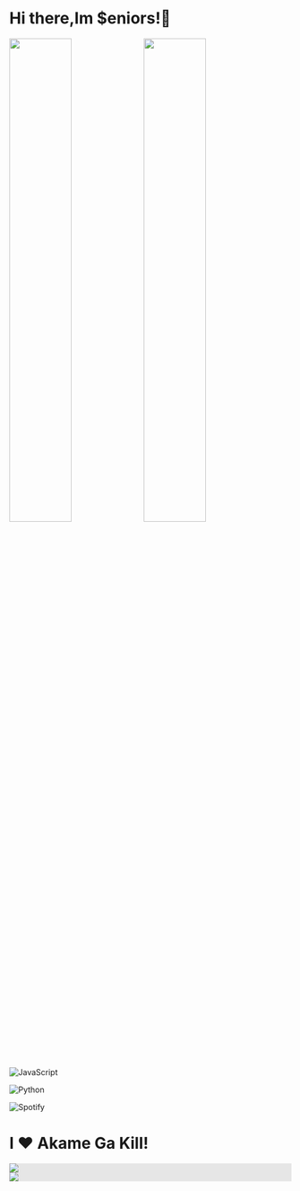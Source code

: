 # Hi there,Im $eniors!👋

<img align= "left" width= "47%" src= "https://github-readme-stats.vercel.app/api?username=senniorss&show_icons=true&theme=tokyonight">

<img align= "left" width= "47%" src= "https://github-readme-stats.vercel.app/api/top-langs/?username=anuraghazra&hide_progress=true">


![JavaScript](https://img.shields.io/badge/javascript-%23323330.svg?style=for-the-badge&logo=javascript&logoColor=%23F7DF1E)

![Python](https://img.shields.io/badge/python-3670A0?style=for-the-badge&logo=python&logoColor=ffdd54)

![Spotify](https://img.shields.io/badge/Spotify-1ED760?style=for-the-badge&logo=spotify&logoColor=white)
# **I ❤️ Akame Ga Kill!**

<img style="display: block;-webkit-user-select: none;margin: auto;background-color: hsl(0, 0%, 90%);" src="https://i.imgur.com/cixyOjf.gif">

<img style="display: block;-webkit-user-select: none;margin: auto;background-color: hsl(0, 0%, 90%);" src="https://imgs.search.brave.com/r6ltcSl2YLQOa-uBsflpQis_0K-juhOynCyN-jIJ--A/rs:fit:500:358:1/g:ce/aHR0cHM6Ly9naWZm/aWxlcy5hbHBoYWNv/ZGVycy5jb20vMTQ4/LzE0ODUwNy5naWY.gif">

